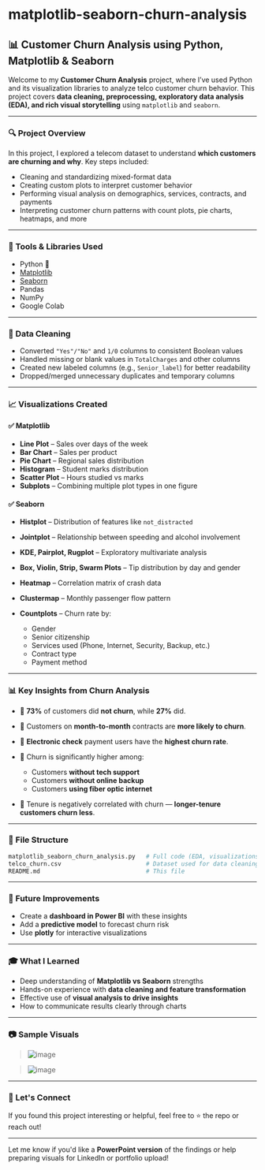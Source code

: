 # matplotlib-seaborn-churn-analysis

## 📊 Customer Churn Analysis using Python, Matplotlib & Seaborn

Welcome to my **Customer Churn Analysis** project, where I’ve used Python and its visualization libraries to analyze telco customer churn behavior. This project covers **data cleaning, preprocessing, exploratory data analysis (EDA), and rich visual storytelling** using `matplotlib` and `seaborn`.

---

### 🔍 Project Overview

In this project, I explored a telecom dataset to understand **which customers are churning and why**. Key steps included:

* Cleaning and standardizing mixed-format data
* Creating custom plots to interpret customer behavior
* Performing visual analysis on demographics, services, contracts, and payments
* Interpreting customer churn patterns with count plots, pie charts, heatmaps, and more

---

### 🧰 Tools & Libraries Used

* Python 🐍
* [Matplotlib](https://matplotlib.org/)
* [Seaborn](https://seaborn.pydata.org/)
* Pandas
* NumPy
* Google Colab

---

### 🧼 Data Cleaning 

* Converted `"Yes"/"No"` and `1/0` columns to consistent Boolean values
* Handled missing or blank values in `TotalCharges` and other columns
* Created new labeled columns (e.g., `Senior_label`) for better readability
* Dropped/merged unnecessary duplicates and temporary columns

---

### 📈 Visualizations Created

#### ✅ **Matplotlib**

* **Line Plot** – Sales over days of the week
* **Bar Chart** – Sales per product
* **Pie Chart** – Regional sales distribution
* **Histogram** – Student marks distribution
* **Scatter Plot** – Hours studied vs marks
* **Subplots** – Combining multiple plot types in one figure

#### ✅ **Seaborn**

* **Histplot** – Distribution of features like `not_distracted`
* **Jointplot** – Relationship between speeding and alcohol involvement
* **KDE, Pairplot, Rugplot** – Exploratory multivariate analysis
* **Box, Violin, Strip, Swarm Plots** – Tip distribution by day and gender
* **Heatmap** – Correlation matrix of crash data
* **Clustermap** – Monthly passenger flow pattern
* **Countplots** – Churn rate by:

  * Gender
  * Senior citizenship
  * Services used (Phone, Internet, Security, Backup, etc.)
  * Contract type
  * Payment method

---

### 📊 Key Insights from Churn Analysis

* 🔹 **73%** of customers did **not churn**, while **27%** did.
* 🔹 Customers on **month-to-month** contracts are **more likely to churn**.
* 🔹 **Electronic check** payment users have the **highest churn rate**.
* 🔹 Churn is significantly higher among:

  * Customers **without tech support**
  * Customers **without online backup**
  * Customers **using fiber optic internet**
* 🔹 Tenure is negatively correlated with churn — **longer-tenure customers churn less**.

---

### 📁 File Structure

```bash
matplotlib_seaborn_churn_analysis.py   # Full code (EDA, visualizations, insights)
telco_churn.csv                        # Dataset used for data cleaning practice
README.md                              # This file
```

---

### 📌 Future Improvements

* Create a **dashboard in Power BI** with these insights
* Add a **predictive model** to forecast churn risk
* Use **plotly** for interactive visualizations

---

### 🎓 What I Learned

* Deep understanding of **Matplotlib vs Seaborn** strengths
* Hands-on experience with **data cleaning and feature transformation**
* Effective use of **visual analysis to drive insights**
* How to communicate results clearly through charts

---

### 📷 Sample Visuals

> ![image](https://github.com/user-attachments/assets/d9fbdd83-3056-4c86-b6be-6c44233324d5)

> ![image](https://github.com/user-attachments/assets/db63de88-f2ea-4118-af2e-5bef304b8623)


---

### 🙌 Let's Connect

If you found this project interesting or helpful, feel free to ⭐ the repo or reach out!

---

Let me know if you'd like a **PowerPoint version** of the findings or help preparing visuals for LinkedIn or portfolio upload!
